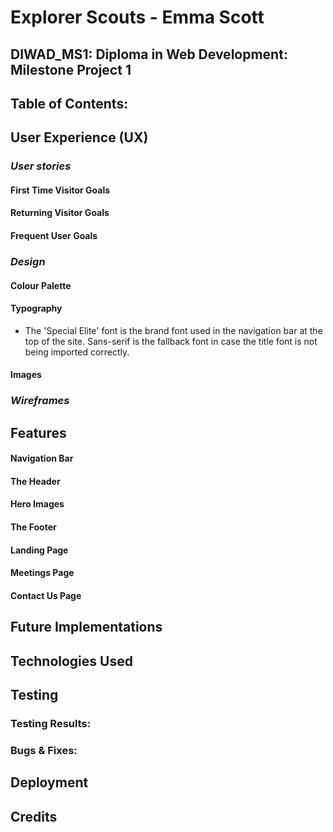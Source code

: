 # Explorer Scouts - Emma Scott
## DIWAD_MS1: Diploma in Web Development: Milestone Project 1
 
## Table of Contents:
 
## User Experience (UX)
### ***User stories***
#### First Time Visitor Goals
#### Returning Visitor Goals
#### Frequent User Goals
 
### ***Design***
#### Colour Palette
#### Typography
- The 'Special Elite' font is the brand font used in the navigation bar at the top of the site. Sans-serif is the fallback font in case the title font is not being imported correctly. 
#### Images
 
### ***Wireframes***
 
## Features
#### Navigation Bar
#### The Header
#### Hero Images
#### The Footer
#### Landing Page
#### Meetings Page
#### Contact Us Page
 
## Future Implementations
 
## Technologies Used
 
## Testing
### Testing Results:
### Bugs & Fixes:
 
## Deployment
 
## Credits
